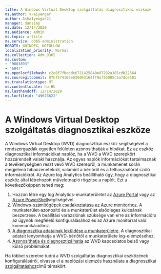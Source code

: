 ```yaml
---
title: A Windows Virtual Desktop szolgáltatás diagnosztikai eszköze
ms.author: v-aiyengar
author: AshaIyengar21
manager: dansimp
ms.date: 12/14/2020
ms.audience: Admin
ms.topic: article
ms.service: o365-administration
ROBOTS: NOINDEX, NOFOLLOW
localization_priority: Normal
ms.collection: Adm_O365
ms.custom:
- "9003893"
- "6947"
ms.openlocfilehash: c2e6f7fbcddc6721425840e87202a165cdb22664
ms.sourcegitcommit: 87bf574162e536003164ff9af50005c5a7dce601
ms.translationtype: MT
ms.contentlocale: hu-HU
ms.lasthandoff: 12/14/2020
ms.locfileid: "49678622"
---
```

# <a name="service-diagnostics-tool-for-windows-virtual-desktop"></a>A Windows Virtual Desktop szolgáltatás diagnosztikai eszköze

A Windows Virtual Desktop (WVD) diagnosztikai eszköz segítségével a rendszergazdák egyetlen felületen azonosíthatják a hibákat. Ez az eszköz diagnosztikai információkat naplóz, ha a WVD a WVD szerepkört hozzárendelt valaki használja. Az egyes naplók információkat tartalmaznak a tevékenységben részt vevő WVD szerepről, a munkamenet során megjelenő hibaüzenetekről, valamint a bérlőről és a felhasználóról szóló információkról. Az Azure log Analytics beállítható úgy, hogy a diagnosztikai eszköz által létrehozott műveletnapló rögzítse a naplót. Ezt a következőképpen teheti meg:

1. Hozzon létre egy log Analytics-munkaterületet az [Azure Portal](https://go.microsoft.com/fwlink/?linkid=2129500) vagy az [Azure PowerShell](https://go.microsoft.com/fwlink/?linkid=2129501)segítségével.
1. [Windows-számítógépek csatlakoztatása az Azure monitorhoz](https://go.microsoft.com/fwlink/?linkid=2129913). A munkaterület-azonosító és a munkaterület elsődleges kulcsának beszerzése. A beállítási varázslónak szüksége van erre az információra az ügynök megfelelő konfigurálásához és az Azure monitorral való kommunikációhoz.
1. [A diagnosztika adatainak leküldése a munkaterületre](https://go.microsoft.com/fwlink/?linkid=2128284). A diagnosztikai adatait lenyomhatja a WVD-bérlőtől a munkaterülete log-elemzéséhez.
1. [Azonosíthatja és diagnosztizálhatja](https://go.microsoft.com/fwlink/?linkid=2128338) az WVD kapcsolatos belső vagy külső problémákat.

Ha többet szeretne tudni a WVD szolgáltatás diagnosztikai eszközének konfigurálásáról, olvassa el [a naplózási elemzés használata a diagnosztikai szolgáltatáshoz](https://go.microsoft.com/fwlink/?linkid=2128084)című témakört.
